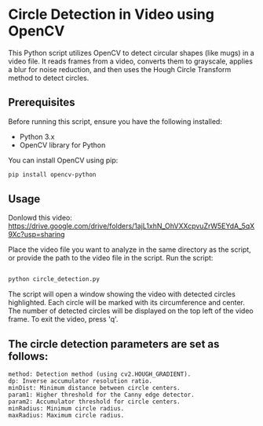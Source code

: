 # Circle Detection in Video using OpenCV

This Python script utilizes OpenCV to detect circular shapes (like mugs) in a video file. It reads frames from a video, converts them to grayscale, applies a blur for noise reduction, and then uses the Hough Circle Transform method to detect circles.

## Prerequisites

Before running this script, ensure you have the following installed:
- Python 3.x
- OpenCV library for Python

You can install OpenCV using pip:

```bash
pip install opencv-python
```

## Usage

Donlowd this video:
https://drive.google.com/drive/folders/1ajL1xhN_OhVXXcpvuZrW5EYdA_5qX9Xc?usp=sharing

Place the video file you want to analyze in the same directory as the script, or provide the path to the video file in the script.
Run the script:

```bash

python circle_detection.py
```
  The script will open a window showing the video with detected circles highlighted. Each circle will be marked with its circumference and center.
  The number of detected circles will be displayed on the top left of the video frame.
  To exit the video, press 'q'.

## The circle detection parameters are set as follows:

    method: Detection method (using cv2.HOUGH_GRADIENT).
    dp: Inverse accumulator resolution ratio.
    minDist: Minimum distance between circle centers.
    param1: Higher threshold for the Canny edge detector.
    param2: Accumulator threshold for circle centers.
    minRadius: Minimum circle radius.
    maxRadius: Maximum circle radius.
